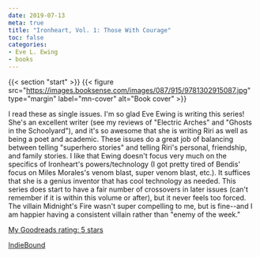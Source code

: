 ```yaml
---
date: 2019-07-13
meta: true
title: "Ironheart, Vol. 1: Those With Courage"
toc: false
categories:
- Eve L. Ewing
- books
---
```


{{< section "start" >}}
{{< figure src="https://images.booksense.com/images/087/915/9781302915087.jpg" type="margin" label="mn-cover" alt="Book cover" >}}

I read these as single issues. I'm so glad Eve Ewing is writing this series! She's an excellent writer (see my reviews of "Electric Arches" and "Ghosts in the Schoolyard"), and it's so awesome that she is writing Riri as well as being a poet and academic. These issues do a great job of balancing between telling "superhero stories" and telling Riri's personal, friendship, and family stories. I like that Ewing doesn't focus very much on the specifics of Ironheart's powers/technology (I got pretty tired of Bendis' focus on Miles Morales's venom blast, super venom blast, etc.). It suffices that she is a genius inventor that has cool technology as needed. This series does start to have a fair number of crossovers in later issues (can't remember if it is within this volume or after), but it never feels too forced. The villain Midnight's Fire wasn't super compelling to me, but is fine--and I am happier having a consistent villain rather than "enemy of the week."

[My Goodreads rating: 5 stars](https://www.goodreads.com/review/show/2892450522)  

[IndieBound](https://www.indiebound.org/book/9781302915087)
